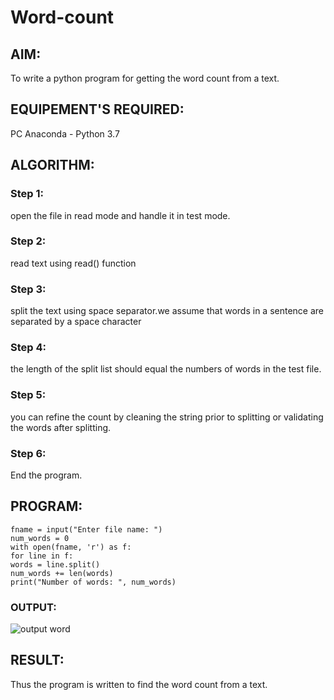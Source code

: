 # Word-count
## AIM:
To write a python program for getting the word count from a text.
## EQUIPEMENT'S REQUIRED: 
PC
Anaconda - Python 3.7
## ALGORITHM: 
### Step 1:
open the file in read mode and handle it in test mode.
### Step 2: 
read text using read() function
### Step 3: 
split the text using space separator.we assume that words in a sentence are separated by a
space character
### Step 4:
the length of the split list should equal the numbers of words in the test file.

### Step 5:
you can refine the count by cleaning the string prior to splitting or validating the words
after splitting.
### Step 6: 
End the program.
## PROGRAM:

```
fname = input("Enter file name: ")
num_words = 0
with open(fname, 'r') as f:
for line in f:
words = line.split()
num_words += len(words)
print("Number of words: ", num_words)

```

### OUTPUT:
![output word](https://user-images.githubusercontent.com/119478098/215328734-c34df6d5-dce6-462b-81b4-99d2d219d587.jpg)




## RESULT:
Thus the program is written to find the word count from a text.
